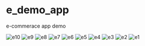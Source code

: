# e_demo_app
 e-commerace app demo

 <img src="https://i.ibb.co/Bg4hH1T/e10.png" alt="e10" border="0">
<img src="https://i.ibb.co/ngP9xG2/e9.png" alt="e9" border="0">
<img src="https://i.ibb.co/Pt9GrN1/e8.png" alt="e8" border="0">
<img src="https://i.ibb.co/nrFwddL/e7.png" alt="e7" border="0">
<img src="https://i.ibb.co/Hq4tdGS/e6.png" alt="e6" border="0">
<img src="https://i.ibb.co/xYxDHQJ/e5.png" alt="e5" border="0">
<img src="https://i.ibb.co/4fFGSpC/e4.png" alt="e4" border="0">
<img src="https://i.ibb.co/1bmh8Rs/e3.png" alt="e3" border="0">
<img src="https://i.ibb.co/k02FHTy/e2.png" alt="e2" border="0">
<img src="https://i.ibb.co/3WzPMSN/e1.png" alt="e1" border="0">
